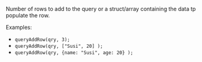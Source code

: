 Number of rows to add to the query or a struct/array containing the data tp populate the row.

Examples:

- ```queryAddRow(qry, 3);```
- ```queryAddRow(qry, ["Susi", 20] );```
- ```queryAddRow(qry, {name: "Susi", age: 20} );```